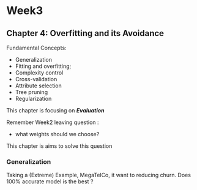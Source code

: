 # Week3 
## Chapter 4: Overfitting and its Avoidance

Fundamental Concepts: 
- Generalization
- Fitting and overfitting;
- Complexity control
- Cross-validation
- Attribute selection
- Tree pruning
- Regularization

This chapter is focusing on ***Evaluation***

Remember Week2 leaving question :

- what weights should we choose?

This chapter is aims to solve this question

### Generalization

Taking a (Extreme) Example, MegaTelCo, it want to reducing churn. 
Does 100% accurate model is the best ?
